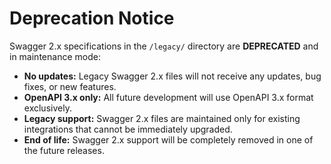 # Deprecation Notice

Swagger 2.x specifications in the `/legacy/` directory are **DEPRECATED** and in maintenance mode:

- **No updates:** Legacy Swagger 2.x files will not receive any updates, bug fixes, or new features.
- **OpenAPI 3.x only:** All future development will use OpenAPI 3.x format exclusively.
- **Legacy support:** Swagger 2.x files are maintained only for existing integrations that cannot be immediately upgraded.
- **End of life:** Swagger 2.x support will be completely removed in one of the future releases.

